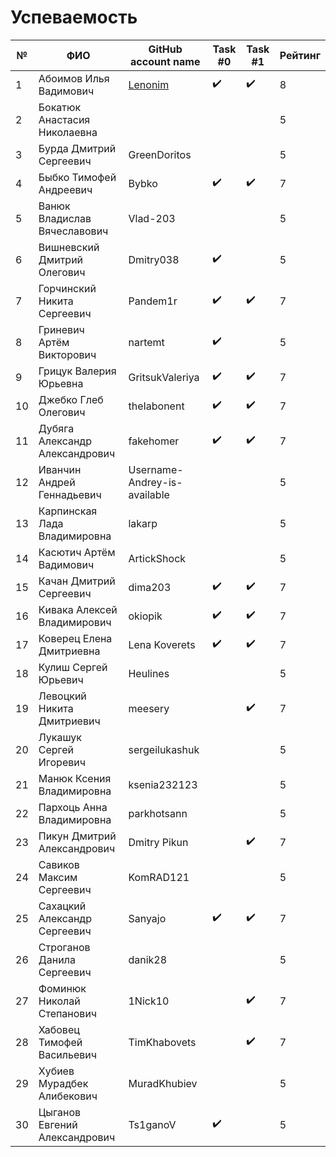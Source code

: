 # Успеваемость #

| №  | ФИО                            | GitHub account name                  | Task #0          |  Task #1         | Рейтинг |
|----|--------------------------------|--------------------------------------|------------------|------------------|---------|
| 1  | Абоимов Илья Вадимович         | [Lenonim](https://github.com/Lenonim)|:heavy_check_mark:|:heavy_check_mark:|8        |
| 2  | Бокатюк Анастасия Николаевна   |                              |                  |                  |5        |
| 3  | Бурда Дмитрий Сергеевич        | GreenDoritos                 |                  |                  |5        |
| 4  | Быбко Тимофей Андреевич        | Bybko                        |:heavy_check_mark:|:heavy_check_mark:|7        |
| 5  | Ванюк Владислав Вячеславович   | Vlad-203                     |                  |                  |5        |
| 6  | Вишневский Дмитрий Олегович    | Dmitry038                    |:heavy_check_mark:|                  |5        |
| 7  | Горчинский Никита Сергеевич    | Pandem1r                     |:heavy_check_mark:|:heavy_check_mark:|7        |
| 8  | Гриневич Артём Викторович      | nartemt                      |:heavy_check_mark:|                  |5        |
| 9  | Грицук Валерия Юрьевна         | GritsukValeriya              |:heavy_check_mark:|:heavy_check_mark:|7        |
| 10 | Джебко Глеб Олегович           | theIabonent                  |:heavy_check_mark:|:heavy_check_mark:|7        |
| 11 | Дубяга Александр Александрович | fakehomer                    |:heavy_check_mark:|:heavy_check_mark:|7        |
| 12 | Иванчин Андрей Геннадьевич     | Username-Andrey-is-available |                  |                  |5        |
| 13 | Карпинская Лада Владимировна   | lakarp                       |                  |                  |5        |
| 14 | Касютич Артём Вадимович        | ArtickShock                  |                  |                  |5        |
| 15 | Качан Дмитрий Сергеевич        | dima203                      |:heavy_check_mark:|:heavy_check_mark:|7        |
| 16 | Кивака Алексей Владимирович    | okiopik                      |:heavy_check_mark:|:heavy_check_mark:|7        |
| 17 | Коверец Елена Дмитриевна       | Lena Koverets                |:heavy_check_mark:|:heavy_check_mark:|7        |
| 18 | Кулиш Сергей Юрьевич           | Heulines                     |                  |                  |5        |
| 19 | Левоцкий Никита Дмитриевич     | meesery                      |                  |:heavy_check_mark:|7        |
| 20 | Лукашук Сергей Игоревич        | sergeilukashuk               |                  |                  |5        |
| 21 | Манюк Ксения Владимировна      | ksenia232123                 |                  |                  |5        |
| 22 | Пархоць Анна Владимировна      | parkhotsann                  |                  |                  |5        |
| 23 | Пикун Дмитрий Александрович    | Dmitry Pikun                 |                  |:heavy_check_mark:|7        |
| 24 | Савиков Максим Сергеевич       | KomRAD121                    |                  |                  |5        |
| 25 | Сахацкий Александр Сергеевич   | Sanyajo                      |:heavy_check_mark:|:heavy_check_mark:|7        |
| 26 | Строганов Данила Сергеевич     | danik28                      |                  |                  |5        |
| 27 | Фоминюк Николай Степанович     | 1Nick10                      |                  |:heavy_check_mark:|7        |
| 28 | Хабовец Тимофей Васильевич     | TimKhabovets                 |                  |:heavy_check_mark:|7        |
| 29 | Хубиев Мурадбек Алибекович     | MuradKhubiev                 |                  |                  |5        |
| 30 | Цыганов Евгений Александрович  | Ts1ganoV                     |:heavy_check_mark:|                  |5        |

